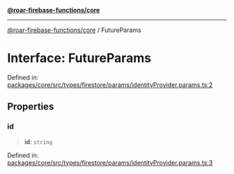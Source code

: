 [**@roar-firebase-functions/core**](../README.md)

***

[@roar-firebase-functions/core](../README.md) / FutureParams

# Interface: FutureParams

Defined in: [packages/core/src/types/firestore/params/identityProvider.params.ts:2](https://github.com/yeatmanlab/roar-firebase-functions/blob/24ea7b8e0f05ba2fca7d62901c43f15726f15a89/packages/core/src/types/firestore/params/identityProvider.params.ts#L2)

## Properties

### id

> **id**: `string`

Defined in: [packages/core/src/types/firestore/params/identityProvider.params.ts:3](https://github.com/yeatmanlab/roar-firebase-functions/blob/24ea7b8e0f05ba2fca7d62901c43f15726f15a89/packages/core/src/types/firestore/params/identityProvider.params.ts#L3)
